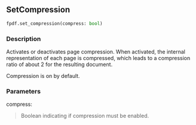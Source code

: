 ## SetCompression ##

```python
fpdf.set_compression(compress: bool)
```

### Description ###

Activates or deactivates page compression. When activated, the internal representation of each page is compressed, which leads to a compression ratio of about 2 for the resulting document. 

Compression is on by default.

### Parameters ###

compress:
> Boolean indicating if compression must be enabled.

